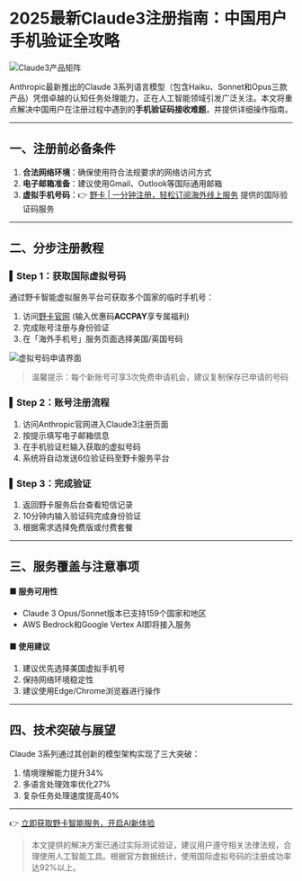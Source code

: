 # 2025最新Claude3注册指南：中国用户手机验证全攻略

![Claude3产品矩阵](https://bbtdd.com/wp-content/uploads/img/8415240568367876.webp)

Anthropic最新推出的Claude 3系列语言模型（包含Haiku、Sonnet和Opus三款产品）凭借卓越的认知任务处理能力，正在人工智能领域引发广泛关注。本文将重点解决中国用户在注册过程中遇到的**手机验证码接收难题**，并提供详细操作指南。

---

## 一、注册前必备条件
1. **合法网络环境**：确保使用符合法规要求的网络访问方式
2. **电子邮箱准备**：建议使用Gmail、Outlook等国际通用邮箱
3. **虚拟手机号码**：👉 [野卡 | 一分钟注册，轻松订阅海外线上服务](https://bbtdd.com/yeka) 提供的国际验证码服务

---

## 二、分步注册教程

### ▍Step 1：获取国际虚拟号码
通过野卡智能虚拟服务平台可获取多个国家的临时手机号：
1. 访问[野卡官网](https://bbtdd.com/yeka) (输入优惠码**ACCPAY**享专属福利)
2. 完成账号注册与身份验证
3. 在「海外手机号」服务页面选择美国/英国号码

![虚拟号码申请界面](https://bbtdd.com/wp-content/uploads/img/576547848.webp)

> 温馨提示：每个新账号可享3次免费申请机会，建议复制保存已申请的号码

### ▍Step 2：账号注册流程
1. 访问Anthropic官网进入Claude3注册页面
2. 按提示填写电子邮箱信息
3. 在手机验证栏输入获取的虚拟号码
4. 系统将自动发送6位验证码至野卡服务平台

### ▍Step 3：完成验证
1. 返回野卡服务后台查看短信记录
2. 10分钟内输入验证码完成身份验证
3. 根据需求选择免费版或付费套餐

---

## 三、服务覆盖与注意事项
#### ■ 服务可用性
- Claude 3 Opus/Sonnet版本已支持159个国家和地区
- AWS Bedrock和Google Vertex AI即将接入服务

#### ■ 使用建议
1. 建议优先选择美国虚拟手机号
2. 保持网络环境稳定性
3. 建议使用Edge/Chrome浏览器进行操作

---

## 四、技术突破与展望
Claude 3系列通过其创新的模型架构实现了三大突破：
1. 情境理解能力提升34%
2. 多语言处理效率优化27%
3. 复杂任务处理速度提高40%

---

👉 [立即获取野卡智能服务，开启AI新体验](https://bbtdd.com/yeka)

> 本文提供的解决方案已通过实际测试验证，建议用户遵守相关法律法规，合理使用人工智能工具。根据官方数据统计，使用国际虚拟号码的注册成功率达92%以上。